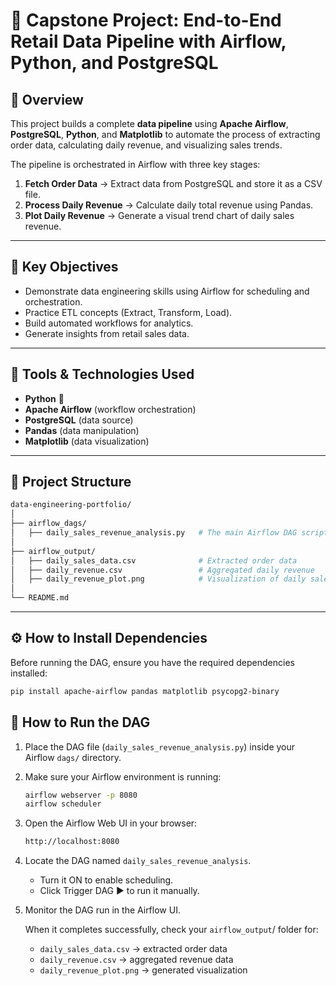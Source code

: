 # 🛒 Capstone Project: End-to-End Retail Data Pipeline with Airflow, Python, and PostgreSQL

## 📘 Overview
This project builds a complete **data pipeline** using **Apache Airflow**, **PostgreSQL**, **Python**, and **Matplotlib** to automate the process of extracting order data, calculating daily revenue, and visualizing sales trends.

The pipeline is orchestrated in Airflow with three key stages:
1. **Fetch Order Data** → Extract data from PostgreSQL and store it as a CSV file.
2. **Process Daily Revenue** → Calculate daily total revenue using Pandas.
3. **Plot Daily Revenue** → Generate a visual trend chart of daily sales revenue.

---

## 🧠 Key Objectives
- Demonstrate data engineering skills using Airflow for scheduling and orchestration.  
- Practice ETL concepts (Extract, Transform, Load).  
- Build automated workflows for analytics.  
- Generate insights from retail sales data.

---

## 🧰 Tools & Technologies Used
- **Python** 🐍  
- **Apache Airflow** (workflow orchestration)  
- **PostgreSQL** (data source)  
- **Pandas** (data manipulation)  
- **Matplotlib** (data visualization)  

---

## 📁 Project Structure
```bash
data-engineering-portfolio/
│
├── airflow_dags/
│   ├── daily_sales_revenue_analysis.py   # The main Airflow DAG script
│
├── airflow_output/
│   ├── daily_sales_data.csv              # Extracted order data
│   ├── daily_revenue.csv                 # Aggregated daily revenue
│   ├── daily_revenue_plot.png            # Visualization of daily sales
│
└── README.md
```

---

## ⚙️ How to Install Dependencies

Before running the DAG, ensure you have the required dependencies installed:

```bash
pip install apache-airflow pandas matplotlib psycopg2-binary
```

## 🚀 How to Run the DAG

1. Place the DAG file (`daily_sales_revenue_analysis.py`) inside your Airflow `dags/` directory.  

2. Make sure your Airflow environment is running:  
   ```bash
   airflow webserver -p 8080
   airflow scheduler

3. Open the Airflow Web UI in your browser:
   ```bash
   http://localhost:8080

4. Locate the DAG named `daily_sales_revenue_analysis`.
     - Turn it ON to enable scheduling.
     - Click Trigger DAG ▶️ to run it manually.
  
5. Monitor the DAG run in the Airflow UI.
   
   When it completes successfully, check your `airflow_output`/ folder for:
      - `daily_sales_data.csv` → extracted order data
      - `daily_revenue.csv` → aggregated revenue data
      - `daily_revenue_plot.png` → generated visualization
